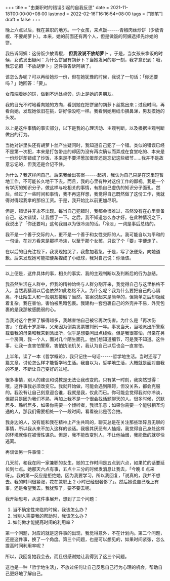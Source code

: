 +++
title = "由兼职时的错误引起的自我反思"
date = 2021-11-18T00:00:00+08:00
lastmod = 2022-02-16T16:16:54+08:00
tags = ["随笔"]
draft = false
+++

晚上六点以后，我在兼职的地方。一个女孩，来点饭------青椒肉丝炒饼（少放青椒、不要胡萝卜）。本来，她的前面还有两个人，但是做饭的阿姨选择先炒她的饼。

我告诉阿姨：这份饭少放青椒， **但我没说不放胡萝卜** 。于是，当女孩来拿饭的时候，女孩发出疑问：为什么饼里有胡萝卜？当她发问的那一刻，我才意识到：哦，我忘记把「不放胡萝卜」这件事告诉阿姨了。

该怎么办呢？可以再给她炒一份，但在她犹豫的时候，我说了一句话：「你还要吗？」她回答：「要」。

女孩端着她的饼，做到不远处桌旁，边上是她的男朋友。

我的目光不时地看向她的方向，看到她在把饼里的胡萝卜丝挑出来；过段时间，再看向她，发现她依旧在挑，饼好像没吃一样。我看到她用纸巾擤鼻涕，男友摸她的头发。

以上是这件事情的事实部分，以下是我的心理活动、主观判断，以及根据主观判断做出的行为。

当她对饼里头还有胡萝卜丝产生疑问时，我知道自己犯了一个错。类似的错误已经不是第一次犯，本来是打包带走的却因为没有再次确认而弄成在食堂吃的、本来是一份炒饼却错成了炒饭、本来是不要洋葱加蛋却还是忘记这些细节......我并不是故意忘记的，但我还是会记不住。

为什么？我这样问自己，后来我给出答案------起初，我认为自己只是在这里短暂地工作，不可能长久地干下去。而且，我的心里有种对这份工作的鄙视。我是一个有学历的知识分子，做这样与吃相关的事情，有损自己虚伪的知识分子面孔。然后，经过了一些时间和事情，我不再这样想，我觉得自己既然做了这份工作，我就得对得起我拿的那份工资。于是，我开始比以前更加尽职。

但是，错误并非永不出现。每当自己犯错时，我都会很难过，虽然没有在心里责备自己。这次错误，让我愣了一下。之后，我不知道怎么办才好。在此种情况之下，我说出了「你还要吗」这句我自以为很冷淡的话。「冷淡」一词是事后总结的。

我不是一个善于交际的人，更不是一个善于和女性交际的人。我可能自以为平和的一句话，在对方看来是那样冷淡，以至于那个女孩，只说了个「要」字便走了。

在以后的目光注视下，我发现她哭了，我愈加着急，于是，写了张便条，向她道歉。后来发现她可能把便条捏成了小纸球，我对自己说：你活该。

---

以上便是，这件具体的事，相关的事实、我的主观判断以及判断后的行为总结。

我虽然生活在人群中，但我的精神始终与人群分割开来，我觉得自己与这里格格不入，当然我猜测以后也依然如此格格不入。为什么呢？我为什么要把自己的心隔离，不让陌生人和一般朋友接触？当然，答案说起来是简单的，但简单之后却隐藏着复杂。我在害怕，害怕被黑暗包裹。我建构一套包裹自己的外壳并不易，外壳包裹的是我那敏感脆弱的心。

当我对这个世界了解得越多，我越害怕自己被它再次伤害。为什么是「再次伤害」？在我十岁那年，父亲因为倒卖发票被判刑一年。事发当天，当地派出所警察载着我的母亲和我来到派出所，似乎是想要问出点线索。但是我很害怕，母亲在另一个房间，我一个人，面对几个陌生面孔。他们想知道细节，可是我不知道。这件事，让我一直害怕警察，害怕执法机关，我认为自己以后也会一直害怕。

上半年，读了一本《哲学概论》，我只记住一句话------哲学地生活。当时还写了篇文章，讨论怎么样才能哲学地生活。我自以为，哲学地生活，大概就是面对自我的不足、不断让自己变好的过程。

很多事情，别人的建议和说教是无法让我改变的。只有某一时刻，我突然觉得：哦，这件事我必须改变它。我就开始做，可能会遇到阻碍，但没关系，都会克服的。我没有让自己刻意迎合谁，我就是我，仅此而已。你可能会觉得我对你冷淡，但那只是因为我们不熟，再加上我不是一个很会找话题聊天的人。很多时候，沉默居多、聆听居多，如果你需要一个倾听者，我很乐意；如果你需要一个能够相互沟通的人，那我们需要相处一个一段时间，看看彼此是否合拍。

我身边的人，没有能和我在精神上产生共鸣的，聊天总是在关注那些琐碎且无聊的事情，所以我从来不加入这样的谈话。我极其厌恶有人抽烟，我觉得自己身处这样的环境就像在被慢性谋杀。但是，我不能改变别人，不让他抽烟，我能做的就尽快逃离。

再谈谈另一件事情：

几天前，和我在同一家兼职的女生，她的工作时间是五点到六点，如果忙的话要延长到七点。她那天六点有事，五点十三分的时候发消息让我去，「今晚 6 点来呀」。我的第一反应是拒绝她，因为我要学习，所以我回复，「说真的，我并不想去。我的时间很紧张，花在兼职上 2 小时已经很奢侈了」。然后她说自己晚上有事，还是希望我去。我犹豫了，要不要去呢。

我开始思考，从这件事展开，想到了三个问题：

1.  当不确定性来临的时候，我该怎么办？
2.  当别人需要我的帮助时，我该怎么办？
3.  如何做才能提高时间的利用率？

第一个问题，对应的就是这件事的出现，我觉得意外，不在计划内。第二个问题，还是这件事，换了一个角度。第三个问题，也是可以想见的，如果时间紧张，怎么提高时间利用率呢？

所以，我回复她我会去，而且很感谢她让我得到了这三个问题。

这也是一种「哲学地生活」，不放过任何让自己反思自己行为心理的机会，帮助自己更好地了解自己。